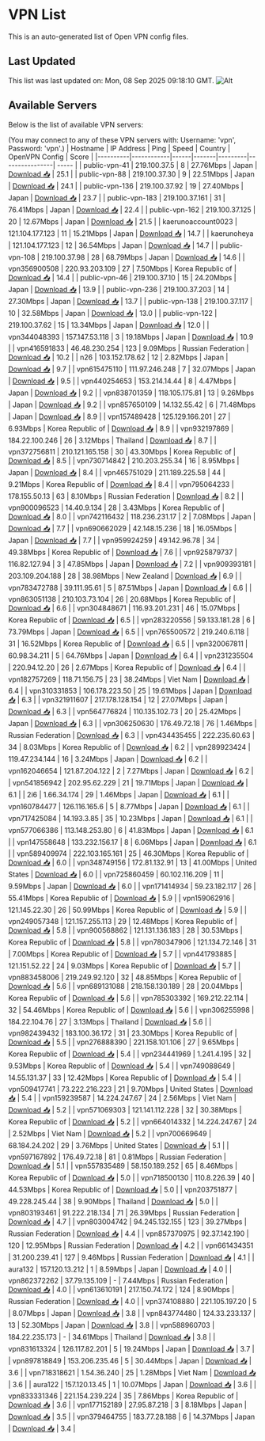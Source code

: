 # VPN List

This is an auto-generated list of Open VPN config files.

## Last Updated

This list was last updated on: Mon, 08 Sep 2025 09:18:10 GMT.
![Alt](https://repobeats.axiom.co/api/embed/186b98318ef1479477931607c1ad7d823f12451f.svg "Repobeats analytics image")

## Available Servers

Below is the list of available VPN servers:

(You may connect to any of these VPN servers with: Username: 'vpn', Password: 'vpn'.)
| Hostname | IP Address | Ping | Speed | Country | OpenVPN Config | Score |
|----------|------------|------|-------|---------|----------------| ----- |
| public-vpn-41 | 219.100.37.5 | 8 | 27.76Mbps | Japan | [Download 📥](./configs/server_0_JP.ovpn) | 25.1 |
| public-vpn-88 | 219.100.37.30 | 9 | 22.51Mbps | Japan | [Download 📥](./configs/server_1_JP.ovpn) | 24.1 |
| public-vpn-136 | 219.100.37.92 | 19 | 27.40Mbps | Japan | [Download 📥](./configs/server_2_JP.ovpn) | 23.7 |
| public-vpn-183 | 219.100.37.161 | 31 | 76.41Mbps | Japan | [Download 📥](./configs/server_3_JP.ovpn) | 22.4 |
| public-vpn-162 | 219.100.37.125 | 20 | 12.67Mbps | Japan | [Download 📥](./configs/server_4_JP.ovpn) | 21.5 |
| kaerunoaccount0023 | 121.104.177.123 | 11 | 15.21Mbps | Japan | [Download 📥](./configs/server_5_JP.ovpn) | 14.7 |
| kaerunoheya | 121.104.177.123 | 12 | 36.54Mbps | Japan | [Download 📥](./configs/server_6_JP.ovpn) | 14.7 |
| public-vpn-108 | 219.100.37.98 | 28 | 68.79Mbps | Japan | [Download 📥](./configs/server_7_JP.ovpn) | 14.6 |
| vpn356900508 | 220.93.203.109 | 27 | 7.50Mbps | Korea Republic of | [Download 📥](./configs/server_8_KR.ovpn) | 14.4 |
| public-vpn-46 | 219.100.37.10 | 15 | 24.20Mbps | Japan | [Download 📥](./configs/server_9_JP.ovpn) | 13.9 |
| public-vpn-236 | 219.100.37.203 | 14 | 27.30Mbps | Japan | [Download 📥](./configs/server_10_JP.ovpn) | 13.7 |
| public-vpn-138 | 219.100.37.117 | 10 | 32.58Mbps | Japan | [Download 📥](./configs/server_11_JP.ovpn) | 13.0 |
| public-vpn-122 | 219.100.37.62 | 15 | 13.34Mbps | Japan | [Download 📥](./configs/server_12_JP.ovpn) | 12.0 |
| vpn344048393 | 157.147.53.118 | 3 | 19.18Mbps | Japan | [Download 📥](./configs/server_13_JP.ovpn) | 10.9 |
| vpn416591833 | 46.48.230.254 | 123 | 9.09Mbps | Russian Federation | [Download 📥](./configs/server_14_RU.ovpn) | 10.2 |
| n26 | 103.152.178.62 | 12 | 2.82Mbps | Japan | [Download 📥](./configs/server_15_JP.ovpn) | 9.7 |
| vpn615475110 | 111.97.246.248 | 7 | 32.07Mbps | Japan | [Download 📥](./configs/server_16_JP.ovpn) | 9.5 |
| vpn440254653 | 153.214.14.44 | 8 | 4.47Mbps | Japan | [Download 📥](./configs/server_17_JP.ovpn) | 9.2 |
| vpn838701359 | 118.105.175.81 | 13 | 9.26Mbps | Japan | [Download 📥](./configs/server_18_JP.ovpn) | 9.2 |
| vpn857650109 | 14.132.55.42 | 6 | 71.48Mbps | Japan | [Download 📥](./configs/server_19_JP.ovpn) | 8.9 |
| vpn157489428 | 125.129.166.201 | 27 | 6.93Mbps | Korea Republic of | [Download 📥](./configs/server_20_KR.ovpn) | 8.9 |
| vpn932197869 | 184.22.100.246 | 26 | 3.12Mbps | Thailand | [Download 📥](./configs/server_21_TH.ovpn) | 8.7 |
| vpn372756811 | 210.121.165.158 | 30 | 43.30Mbps | Korea Republic of | [Download 📥](./configs/server_22_KR.ovpn) | 8.5 |
| vpn730714842 | 210.203.255.34 | 16 | 8.95Mbps | Japan | [Download 📥](./configs/server_23_JP.ovpn) | 8.4 |
| vpn465751029 | 211.189.225.58 | 44 | 9.21Mbps | Korea Republic of | [Download 📥](./configs/server_24_KR.ovpn) | 8.4 |
| vpn795064233 | 178.155.50.13 | 63 | 8.10Mbps | Russian Federation | [Download 📥](./configs/server_25_RU.ovpn) | 8.2 |
| vpn900096523 | 14.40.9.134 | 28 | 3.43Mbps | Korea Republic of | [Download 📥](./configs/server_26_KR.ovpn) | 8.0 |
| vpn742116432 | 118.236.231.17 | 2 | 7.08Mbps | Japan | [Download 📥](./configs/server_27_JP.ovpn) | 7.7 |
| vpn690662029 | 42.148.15.236 | 18 | 16.05Mbps | Japan | [Download 📥](./configs/server_28_JP.ovpn) | 7.7 |
| vpn959924259 | 49.142.96.78 | 34 | 49.38Mbps | Korea Republic of | [Download 📥](./configs/server_29_KR.ovpn) | 7.6 |
| vpn925879737 | 116.82.127.94 | 3 | 47.85Mbps | Japan | [Download 📥](./configs/server_30_JP.ovpn) | 7.2 |
| vpn909393181 | 203.109.204.188 | 28 | 38.98Mbps | New Zealand | [Download 📥](./configs/server_31_NZ.ovpn) | 6.9 |
| vpn783472788 | 39.111.95.61 | 5 | 87.51Mbps | Japan | [Download 📥](./configs/server_32_JP.ovpn) | 6.6 |
| vpn863051138 | 210.103.73.104 | 26 | 20.68Mbps | Korea Republic of | [Download 📥](./configs/server_33_KR.ovpn) | 6.6 |
| vpn304848671 | 116.93.201.231 | 46 | 15.07Mbps | Korea Republic of | [Download 📥](./configs/server_34_KR.ovpn) | 6.5 |
| vpn283220556 | 59.133.181.28 | 6 | 73.79Mbps | Japan | [Download 📥](./configs/server_35_JP.ovpn) | 6.5 |
| vpn765500572 | 219.240.6.118 | 31 | 16.52Mbps | Korea Republic of | [Download 📥](./configs/server_36_KR.ovpn) | 6.5 |
| vpn320067811 | 60.98.34.211 | 5 | 64.76Mbps | Japan | [Download 📥](./configs/server_37_JP.ovpn) | 6.4 |
| vpn231235504 | 220.94.12.20 | 26 | 2.67Mbps | Korea Republic of | [Download 📥](./configs/server_38_KR.ovpn) | 6.4 |
| vpn182757269 | 118.71.156.75 | 23 | 38.24Mbps | Viet Nam | [Download 📥](./configs/server_39_VN.ovpn) | 6.4 |
| vpn310331853 | 106.178.223.50 | 25 | 19.61Mbps | Japan | [Download 📥](./configs/server_40_JP.ovpn) | 6.3 |
| vpn321911607 | 217.178.128.154 | 12 | 27.07Mbps | Japan | [Download 📥](./configs/server_41_JP.ovpn) | 6.3 |
| vpn564776824 | 110.135.102.73 | 20 | 25.42Mbps | Japan | [Download 📥](./configs/server_42_JP.ovpn) | 6.3 |
| vpn306250630 | 176.49.72.18 | 76 | 1.46Mbps | Russian Federation | [Download 📥](./configs/server_43_RU.ovpn) | 6.3 |
| vpn434435455 | 222.235.60.63 | 34 | 8.03Mbps | Korea Republic of | [Download 📥](./configs/server_44_KR.ovpn) | 6.2 |
| vpn289923424 | 119.47.234.144 | 16 | 3.24Mbps | Japan | [Download 📥](./configs/server_45_JP.ovpn) | 6.2 |
| vpn162046654 | 121.87.204.122 | 2 | 7.27Mbps | Japan | [Download 📥](./configs/server_46_JP.ovpn) | 6.2 |
| vpn541856942 | 202.95.62.229 | 21 | 19.71Mbps | Japan | [Download 📥](./configs/server_47_JP.ovpn) | 6.1 |
| 2i6 | 1.66.34.174 | 29 | 1.46Mbps | Japan | [Download 📥](./configs/server_48_JP.ovpn) | 6.1 |
| vpn160784477 | 126.116.165.6 | 5 | 8.77Mbps | Japan | [Download 📥](./configs/server_49_JP.ovpn) | 6.1 |
| vpn717425084 | 14.193.3.85 | 35 | 10.23Mbps | Japan | [Download 📥](./configs/server_50_JP.ovpn) | 6.1 |
| vpn577066386 | 113.148.253.80 | 6 | 41.83Mbps | Japan | [Download 📥](./configs/server_51_JP.ovpn) | 6.1 |
| vpn147558648 | 133.232.156.17 | 8 | 6.06Mbps | Japan | [Download 📥](./configs/server_52_JP.ovpn) | 6.1 |
| vpn589409974 | 222.103.165.161 | 25 | 46.30Mbps | Korea Republic of | [Download 📥](./configs/server_53_KR.ovpn) | 6.0 |
| vpn348749156 | 172.81.132.91 | 13 | 41.00Mbps | United States | [Download 📥](./configs/server_54_US.ovpn) | 6.0 |
| vpn725860459 | 60.102.116.209 | 11 | 9.59Mbps | Japan | [Download 📥](./configs/server_55_JP.ovpn) | 6.0 |
| vpn171414934 | 59.23.182.117 | 26 | 55.41Mbps | Korea Republic of | [Download 📥](./configs/server_56_KR.ovpn) | 5.9 |
| vpn159062916 | 121.145.22.30 | 26 | 50.99Mbps | Korea Republic of | [Download 📥](./configs/server_57_KR.ovpn) | 5.9 |
| vpn249057348 | 121.157.255.113 | 29 | 12.48Mbps | Korea Republic of | [Download 📥](./configs/server_58_KR.ovpn) | 5.8 |
| vpn900568862 | 121.131.136.183 | 28 | 30.53Mbps | Korea Republic of | [Download 📥](./configs/server_59_KR.ovpn) | 5.8 |
| vpn780347906 | 121.134.72.146 | 31 | 7.00Mbps | Korea Republic of | [Download 📥](./configs/server_60_KR.ovpn) | 5.7 |
| vpn441793885 | 121.151.52.22 | 24 | 9.03Mbps | Korea Republic of | [Download 📥](./configs/server_61_KR.ovpn) | 5.7 |
| vpn883458006 | 219.249.92.120 | 32 | 48.85Mbps | Korea Republic of | [Download 📥](./configs/server_62_KR.ovpn) | 5.6 |
| vpn689131088 | 218.158.130.189 | 28 | 20.04Mbps | Korea Republic of | [Download 📥](./configs/server_63_KR.ovpn) | 5.6 |
| vpn785303392 | 169.212.22.114 | 32 | 54.46Mbps | Korea Republic of | [Download 📥](./configs/server_64_KR.ovpn) | 5.6 |
| vpn306255998 | 184.22.104.76 | 27 | 3.13Mbps | Thailand | [Download 📥](./configs/server_65_TH.ovpn) | 5.6 |
| vpn982439432 | 183.100.36.172 | 31 | 23.30Mbps | Korea Republic of | [Download 📥](./configs/server_66_KR.ovpn) | 5.5 |
| vpn276888390 | 221.158.101.106 | 27 | 9.65Mbps | Korea Republic of | [Download 📥](./configs/server_67_KR.ovpn) | 5.4 |
| vpn234441969 | 1.241.4.195 | 32 | 9.53Mbps | Korea Republic of | [Download 📥](./configs/server_68_KR.ovpn) | 5.4 |
| vpn749088649 | 14.55.131.37 | 33 | 12.42Mbps | Korea Republic of | [Download 📥](./configs/server_69_KR.ovpn) | 5.4 |
| vpn509417741 | 73.222.216.223 | 21 | 9.70Mbps | United States | [Download 📥](./configs/server_70_US.ovpn) | 5.4 |
| vpn159239587 | 14.224.247.67 | 24 | 2.56Mbps | Viet Nam | [Download 📥](./configs/server_71_VN.ovpn) | 5.2 |
| vpn571069303 | 121.141.112.228 | 32 | 30.38Mbps | Korea Republic of | [Download 📥](./configs/server_72_KR.ovpn) | 5.2 |
| vpn664014332 | 14.224.247.67 | 24 | 2.52Mbps | Viet Nam | [Download 📥](./configs/server_73_VN.ovpn) | 5.2 |
| vpn700669649 | 68.184.24.202 | 29 | 3.76Mbps | United States | [Download 📥](./configs/server_74_US.ovpn) | 5.1 |
| vpn597167892 | 176.49.72.18 | 81 | 0.81Mbps | Russian Federation | [Download 📥](./configs/server_75_RU.ovpn) | 5.1 |
| vpn557835489 | 58.150.189.252 | 65 | 8.46Mbps | Korea Republic of | [Download 📥](./configs/server_76_KR.ovpn) | 5.0 |
| vpn718500130 | 110.8.226.39 | 40 | 44.53Mbps | Korea Republic of | [Download 📥](./configs/server_77_KR.ovpn) | 5.0 |
| vpn203751877 | 49.228.245.44 | 38 | 9.90Mbps | Thailand | [Download 📥](./configs/server_78_TH.ovpn) | 5.0 |
| vpn803193461 | 91.222.218.134 | 71 | 26.39Mbps | Russian Federation | [Download 📥](./configs/server_79_RU.ovpn) | 4.7 |
| vpn803004742 | 94.245.132.155 | 123 | 39.27Mbps | Russian Federation | [Download 📥](./configs/server_80_RU.ovpn) | 4.4 |
| vpn857370975 | 92.37.142.190 | 120 | 12.95Mbps | Russian Federation | [Download 📥](./configs/server_81_RU.ovpn) | 4.2 |
| vpn661434351 | 31.200.239.41 | 127 | 9.46Mbps | Russian Federation | [Download 📥](./configs/server_82_RU.ovpn) | 4.1 |
| aura132 | 157.120.13.212 | 1 | 8.59Mbps | Japan | [Download 📥](./configs/server_83_JP.ovpn) | 4.0 |
| vpn862372262 | 37.79.135.109 | - | 7.44Mbps | Russian Federation | [Download 📥](./configs/server_84_RU.ovpn) | 4.0 |
| vpn613610191 | 217.150.74.172 | 124 | 8.90Mbps | Russian Federation | [Download 📥](./configs/server_85_RU.ovpn) | 4.0 |
| vpn374108880 | 221.105.197.20 | 5 | 8.07Mbps | Japan | [Download 📥](./configs/server_86_JP.ovpn) | 3.8 |
| vpn843774480 | 124.33.233.137 | 13 | 52.30Mbps | Japan | [Download 📥](./configs/server_87_JP.ovpn) | 3.8 |
| vpn588960703 | 184.22.235.173 | - | 34.61Mbps | Thailand | [Download 📥](./configs/server_88_TH.ovpn) | 3.8 |
| vpn831613324 | 126.117.82.201 | 5 | 19.24Mbps | Japan | [Download 📥](./configs/server_89_JP.ovpn) | 3.7 |
| vpn897818849 | 153.206.235.46 | 5 | 30.44Mbps | Japan | [Download 📥](./configs/server_90_JP.ovpn) | 3.6 |
| vpn718318621 | 1.54.36.240 | 25 | 1.28Mbps | Viet Nam | [Download 📥](./configs/server_91_VN.ovpn) | 3.6 |
| aura122 | 157.120.13.45 | 1 | 10.07Mbps | Japan | [Download 📥](./configs/server_92_JP.ovpn) | 3.6 |
| vpn833331346 | 221.154.239.224 | 35 | 7.86Mbps | Korea Republic of | [Download 📥](./configs/server_93_KR.ovpn) | 3.6 |
| vpn177152189 | 27.95.87.218 | 3 | 8.18Mbps | Japan | [Download 📥](./configs/server_94_JP.ovpn) | 3.5 |
| vpn379464755 | 183.77.28.188 | 6 | 14.37Mbps | Japan | [Download 📥](./configs/server_95_JP.ovpn) | 3.4 |

